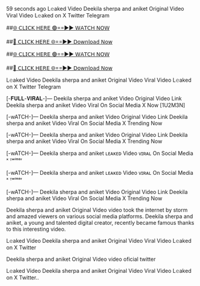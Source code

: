 59 seconds ago
L𝚎aked Video Deekila sherpa and aniket Original Video Viral Video L𝚎aked on X Twitter Telegram

##[🌐 𝖢𝖫𝖨𝖢𝖪 𝖧𝖤𝖱𝖤 🟢==►► 𝖶𝖠𝖳𝖢𝖧 𝖭𝖮𝖶](https://4k-stream-tv01.blogspot.com/2025/01/dsa.html)

##[🔴 𝖢𝖫𝖨𝖢𝖪 𝖧𝖤𝖱𝖤 🌐==►► 𝖣𝗈𝗐𝗇𝗅𝗈𝖺𝖽 𝖭𝗈𝗐](https://4k-stream-tv01.blogspot.com/2025/01/dsa.html)

##[🌐 𝖢𝖫𝖨𝖢𝖪 𝖧𝖤𝖱𝖤 🟢==►► 𝖶𝖠𝖳𝖢𝖧 𝖭𝖮𝖶](https://4k-stream-tv01.blogspot.com/2025/01/dsa.html)

##[🔴 𝖢𝖫𝖨𝖢𝖪 𝖧𝖤𝖱𝖤 🌐==►► 𝖣𝗈𝗐𝗇𝗅𝗈𝖺𝖽 𝖭𝗈𝗐](https://4k-stream-tv01.blogspot.com/2025/01/dsa.html)

L𝚎aked Video Deekila sherpa and aniket Original Video Viral Video L𝚎aked on X Twitter Telegram

[-𝐅𝐔𝐋𝐋-𝐕𝐈𝐑𝐀𝐋-]— Deekila sherpa and aniket Video Original Video Link Deekila sherpa and aniket Video Viral On Social Media X Now [1U2M3N]

[-wATCH-]— Deekila sherpa and aniket Video Original Video Link Deekila sherpa and aniket Video Viral On Social Media X Trending Now

[-wATCH-]— Deekila sherpa and aniket Video Original Video Link Deekila sherpa and aniket Video Viral On Social Media X Trending Now

[-wATCH-]— Deekila sherpa and aniket ʟᴇᴀᴋᴇᴅ Video ᴠɪʀᴀʟ On Social Media ˣ ᵀʷⁱᵗᵗᵉʳ

[-wATCH-]— Deekila sherpa and aniket ʟᴇᴀᴋᴇᴅ Video ᴠɪʀᴀʟ On Social Media ˣ ᵀʷⁱᵗᵗᵉʳ

[-wATCH-]— Deekila sherpa and aniket Video Original Video Link Deekila sherpa and aniket Video Viral On Social Media X Trending Now

Deekila sherpa and aniket Original Video video took the internet by storm and amazed viewers on various social media platforms. Deekila sherpa and aniket, a young and talented digital creator, recently became famous thanks to this interesting video.

L𝚎aked Video Deekila sherpa and aniket Original Video Viral Video L𝚎aked on X Twitter

Deekila sherpa and aniket Original Video video oficial twitter

L𝚎aked Video Deekila sherpa and aniket Original Video Viral Video L𝚎aked on X Twitter..
